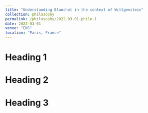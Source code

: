 ```yaml
---
title: "Understanding Blanchot in the context of Wittgenstein"
collection: philosophy
permalink: /philosophy/2022-03-01-philo-1
date: 2022-03-01
venue: "ENS"
location: "Paris, France"
---
```


Heading 1
======

Heading 2
======

Heading 3
======
